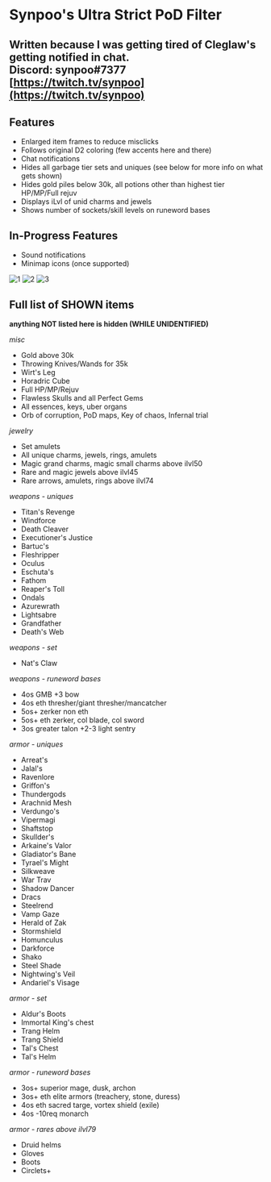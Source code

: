# Synpoo's Ultra Strict PoD Filter
Written because I was getting tired of Cleglaw's getting notified in chat.  
Discord: synpoo#7377  
[https://twitch.tv/synpoo](https://twitch.tv/synpoo)
---
## Features
- Enlarged item frames to reduce misclicks
- Follows original D2 coloring (few accents here and there)
- Chat notifications
- Hides all garbage tier sets and uniques (see below for more info on what gets shown)
- Hides gold piles below 30k, all potions other than highest tier HP/MP/Full rejuv
- Displays iLvl of unid charms and jewels
- Shows number of sockets/skill levels on runeword bases  

## In-Progress Features
- Sound notifications
- Minimap icons (once supported)

![1](https://user-images.githubusercontent.com/80501583/110892700-6590bb80-82a9-11eb-8e30-565431cc19c0.jpg)
![2](https://user-images.githubusercontent.com/80501583/110892718-6cb7c980-82a9-11eb-9835-e5b81b707370.png)
![3](https://user-images.githubusercontent.com/80501583/110892723-6d506000-82a9-11eb-9fbe-69c4834dfa3e.jpg)  

## Full list of SHOWN items
**anything NOT listed here is hidden (WHILE UNIDENTIFIED)**

*misc*
- Gold above 30k
- Throwing Knives/Wands for 35k
- Wirt's Leg
- Horadric Cube
- Full HP/MP/Rejuv
- Flawless Skulls and all Perfect Gems
- All essences, keys, uber organs
- Orb of corruption, PoD maps, Key of chaos, Infernal trial  

*jewelry*
- Set amulets
- All unique charms, jewels, rings, amulets
- Magic grand charms, magic small charms above ilvl50
- Rare and magic jewels above ilvl45
- Rare arrows, amulets, rings above ilvl74  

*weapons - uniques*
- Titan's Revenge
- Windforce
- Death Cleaver
- Executioner's Justice
- Bartuc's
- Fleshripper
- Oculus
- Eschuta's
- Fathom
- Reaper's Toll
- Ondals
- Azurewrath
- Lightsabre
- Grandfather
- Death's Web  

*weapons - set*
- Nat's Claw  

*weapons - runeword bases*
- 4os GMB +3 bow
- 4os eth thresher/giant thresher/mancatcher
- 5os+ zerker non eth
- 5os+ eth zerker, col blade, col sword
- 3os greater talon +2-3 light sentry

*armor - uniques*
- Arreat's
- Jalal's
- Ravenlore
- Griffon's
- Thundergods
- Arachnid Mesh
- Verdungo's
- Vipermagi
- Shaftstop
- Skullder's
- Arkaine's Valor
- Gladiator's Bane
- Tyrael's Might
- Silkweave
- War Trav
- Shadow Dancer
- Dracs
- Steelrend
- Vamp Gaze
- Herald of Zak
- Stormshield
- Homunculus
- Darkforce
- Shako
- Steel Shade
- Nightwing's Veil
- Andariel's Visage

*armor - set*
- Aldur's Boots
- Immortal King's chest
- Trang Helm
- Trang Shield
- Tal's Chest
- Tal's Helm

*armor - runeword bases*
- 3os+ superior mage, dusk, archon
- 3os+ eth elite armors (treachery, stone, duress)
- 4os eth sacred targe, vortex shield (exile)
- 4os -10req monarch

*armor - rares above ilvl79*
- Druid helms
- Gloves
- Boots
- Circlets+
